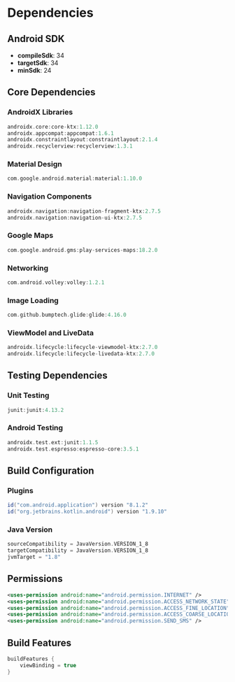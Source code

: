 # Dependencies

## Android SDK
- **compileSdk**: 34
- **targetSdk**: 34
- **minSdk**: 24

## Core Dependencies

### AndroidX Libraries
```gradle
androidx.core:core-ktx:1.12.0
androidx.appcompat:appcompat:1.6.1
androidx.constraintlayout:constraintlayout:2.1.4
androidx.recyclerview:recyclerview:1.3.1
```

### Material Design
```gradle
com.google.android.material:material:1.10.0
```

### Navigation Components
```gradle
androidx.navigation:navigation-fragment-ktx:2.7.5
androidx.navigation:navigation-ui-ktx:2.7.5
```

### Google Maps
```gradle
com.google.android.gms:play-services-maps:18.2.0
```

### Networking
```gradle
com.android.volley:volley:1.2.1
```

### Image Loading
```gradle
com.github.bumptech.glide:glide:4.16.0
```

### ViewModel and LiveData
```gradle
androidx.lifecycle:lifecycle-viewmodel-ktx:2.7.0
androidx.lifecycle:lifecycle-livedata-ktx:2.7.0
```

## Testing Dependencies

### Unit Testing
```gradle
junit:junit:4.13.2
```

### Android Testing
```gradle
androidx.test.ext:junit:1.1.5
androidx.test.espresso:espresso-core:3.5.1
```

## Build Configuration

### Plugins
```gradle
id("com.android.application") version "8.1.2"
id("org.jetbrains.kotlin.android") version "1.9.10"
```

### Java Version
```gradle
sourceCompatibility = JavaVersion.VERSION_1_8
targetCompatibility = JavaVersion.VERSION_1_8
jvmTarget = "1.8"
```

## Permissions
```xml
<uses-permission android:name="android.permission.INTERNET" />
<uses-permission android:name="android.permission.ACCESS_NETWORK_STATE" />
<uses-permission android:name="android.permission.ACCESS_FINE_LOCATION" />
<uses-permission android:name="android.permission.ACCESS_COARSE_LOCATION" />
<uses-permission android:name="android.permission.SEND_SMS" />
```

## Build Features
```gradle
buildFeatures {
    viewBinding = true
}
```